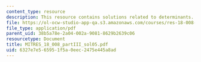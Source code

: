 ```yaml
---
content_type: resource
description: This resource contains solutions related to determinants.
file: https://ol-ocw-studio-app-qa.s3.amazonaws.com/courses/res-18-008-calculus-revisited-complex-variables-differential-equations-and-linear-algebra-fall-2011/6327e7e565951f5a0eec2475e445a8ad_MITRES_18_008_partIII_sol05.pdf
file_type: application/pdf
parent_uid: 38b5a78e-2a04-002a-9081-8629b2639c06
resourcetype: Document
title: MITRES_18_008_partIII_sol05.pdf
uid: 6327e7e5-6595-1f5a-0eec-2475e445a8ad
---
```

